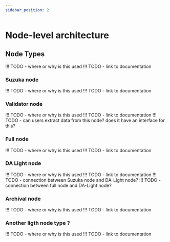 ```yaml
---
sidebar_position: 2
---
```


# Node-level architecture



## Node Types

!!! TODO - where or why is this used
!!! TODO - link to documentation

### Suzuka node

!!! TODO - where or why is this used
!!! TODO - link to documentation

### Validator node

!!! TODO - where or why is this used
!!! TODO - link to documentation
!!! TODO - can users extract data from this node? does it have an interface for this?


### Full node

!!! TODO - where or why is this used
!!! TODO - link to documentation

### DA Light node

!!! TODO - where or why is this used
!!! TODO - link to documentation
!!! TODO - connection between Suzuka node and DA-Light node?
!!! TODO - connection between full node and DA-Light node?

### Archival node

!!! TODO - where or why is this used
!!! TODO - link to documentation

### Another ligth node type ?

!!! TODO - where or why is this used
!!! TODO - link to documentation
